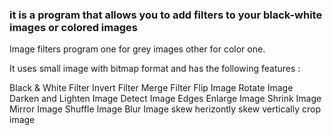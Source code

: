 
### it is a program that allows you to add filters to your black-white images or colored images 
Image filters program one for grey images other for color one.

It uses small image with bitmap format and has the following features :

Black & White Filter
Invert Filter
Merge Filter
Flip Image
Rotate Image
Darken and Lighten Image
Detect Image Edges
Enlarge Image
Shrink Image
Mirror Image
Shuffle Image
Blur Image
skew herizontly
skew vertically
crop image

